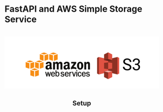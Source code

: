 # FastAPI and AWS Simple Storage Service

<h1 align="center">
    <a href="https://aws.amazon.com/s3/" target="_blank">
        <img src="https://github.com/MarioBlazek/aws-s3-workshop/blob/main/media/s3.png?raw=true" />
    </a>
</h1>

<div align="center">

## Setup


